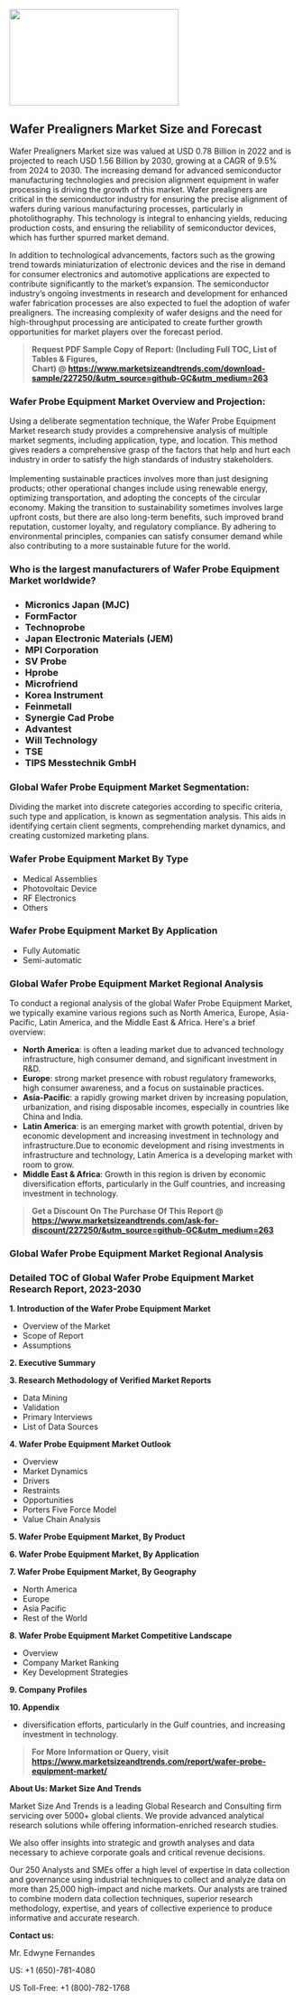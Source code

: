 <p><img class="alignnone size-medium wp-image-20088" src="https://ffe5etoiles.com/wp-content/uploads/2024/12/MST1-300x171.png" alt="" width="300" height="171" /></p><h2>Wafer Prealigners Market Size and Forecast</h2><p>Wafer Prealigners Market size was valued at USD 0.78 Billion in 2022 and is projected to reach USD 1.56 Billion by 2030, growing at a CAGR of 9.5% from 2024 to 2030. The increasing demand for advanced semiconductor manufacturing technologies and precision alignment equipment in wafer processing is driving the growth of this market. Wafer prealigners are critical in the semiconductor industry for ensuring the precise alignment of wafers during various manufacturing processes, particularly in photolithography. This technology is integral to enhancing yields, reducing production costs, and ensuring the reliability of semiconductor devices, which has further spurred market demand.</p><p>In addition to technological advancements, factors such as the growing trend towards miniaturization of electronic devices and the rise in demand for consumer electronics and automotive applications are expected to contribute significantly to the market’s expansion. The semiconductor industry’s ongoing investments in research and development for enhanced wafer fabrication processes are also expected to fuel the adoption of wafer prealigners. The increasing complexity of wafer designs and the need for high-throughput processing are anticipated to create further growth opportunities for market players over the forecast period.</p></p><blockquote id="" class=""><strong>Request PDF Sample Copy of Report: (Including Full TOC, List of Tables &amp; Figures, Chart)&nbsp;@&nbsp;<strong><a href="https://www.marketsizeandtrends.com/download-sample/227250/&utm_source=github-GC&utm_medium=263" target="_blank">https://www.marketsizeandtrends.com/download-sample/227250/&utm_source=github-GC&utm_medium=263</a></strong></strong></blockquote><h3 id="" class="">Wafer Probe Equipment Market&nbsp;Overview and Projection:</h3><p id="" class="">Using a deliberate segmentation technique, the Wafer Probe Equipment Market research study provides a comprehensive analysis of multiple market segments, including application, type, and location. This method gives readers a comprehensive grasp of the factors that help and hurt each industry in order to satisfy the high standards of industry stakeholders. <br /> <br />Implementing sustainable practices involves more than just designing products; other operational changes include using renewable energy, optimizing transportation, and adopting the concepts of the circular economy. Making the transition to sustainability sometimes involves large upfront costs, but there are also long-term benefits, such improved brand reputation, customer loyalty, and regulatory compliance. By adhering to environmental principles, companies can satisfy consumer demand while also contributing to a more sustainable future for the world.</p><h3 id="" class="">Who is the largest manufacturers of&nbsp;Wafer Probe Equipment Market worldwide?</h3><h3 class=""><p><ul><li>Micronics Japan (MJC) </li><li> FormFactor </li><li> Technoprobe </li><li> Japan Electronic Materials (JEM) </li><li> MPI Corporation </li><li> SV Probe </li><li> Hprobe </li><li> Microfriend </li><li> Korea Instrument </li><li> Feinmetall </li><li> Synergie Cad Probe </li><li> Advantest </li><li> Will Technology </li><li> TSE </li><li> TIPS Messtechnik GmbH</li></ul></p></h3><h3 id="" class="">Global&nbsp;Wafer Probe Equipment Market Segmentation:</h3><p id="" class="">Dividing the market into discrete categories according to specific criteria, such type and application, is known as segmentation analysis. This aids in identifying certain client segments, comprehending market dynamics, and creating customized marketing plans.</p><h3 id="" class="">Wafer Probe Equipment Market&nbsp;By Type</h3><p><p><ul><li>Medical Assemblies</li><li> Photovoltaic Device</li><li> RF Electronics</li><li> Others</p></li></ul></p></p><h3 id="" class="">Wafer Probe Equipment Market&nbsp;By Application</h3><p class=""><p><ul><li>Fully Automatic</li><li> Semi-automatic</li></ul></p></p><h3 id="" class="">Global Wafer Probe Equipment Market Regional Analysis</h3><p id="" class="">To conduct a regional analysis of the global Wafer Probe Equipment Market, we typically examine various regions such as North America, Europe, Asia-Pacific, Latin America, and the Middle East &amp; Africa. Here's a brief overview:</p><ul><li><strong>North America</strong>: is often a leading market due to advanced technology infrastructure, high consumer demand, and significant investment in R&amp;D.</li><li><strong>Europe</strong>: strong market presence with robust regulatory frameworks, high consumer awareness, and a focus on sustainable practices.</li><li><strong>Asia-Pacific</strong>: a rapidly growing market driven by increasing population, urbanization, and rising disposable incomes, especially in countries like China and India.</li><li><strong>Latin America</strong>: is an emerging market with growth potential, driven by economic development and increasing investment in technology and infrastructure.Due to economic development and rising investments in infrastructure and technology, Latin America is a developing market with room to grow.</li><li><strong>Middle East &amp; Africa</strong>: Growth in this region is driven by economic diversification efforts, particularly in the Gulf countries, and increasing investment in technology.</li></ul><blockquote id="" class=""><strong>Get a Discount On The Purchase Of This Report @ <strong><a href="https://www.marketsizeandtrends.com/ask-for-discount/227250/&utm_source=github-GC&utm_medium=263" target="_blank">https://www.marketsizeandtrends.com/ask-for-discount/227250/&utm_source=github-GC&utm_medium=263</a></strong></strong></blockquote><h3 id="" class="">Global Wafer Probe Equipment Market Regional Analysis</h3><h3 id="" class="">Detailed TOC of Global Wafer Probe Equipment Market Research Report, 2023-2030</h3><p id="" class=""><strong>1. Introduction of the Wafer Probe Equipment Market</strong></p><ul><li>Overview of the Market</li><li>Scope of Report</li><li>Assumptions</li></ul><p id="" class=""><strong>2. Executive Summary</strong></p><p id="" class=""><strong>3. Research Methodology of Verified Market Reports</strong></p><ul><li>Data Mining</li><li>Validation</li><li>Primary Interviews</li><li>List of Data Sources</li></ul><p id="" class=""><strong>4. Wafer Probe Equipment Market Outlook</strong></p><ul><li>Overview</li><li>Market Dynamics</li><li>Drivers</li><li>Restraints</li><li>Opportunities</li><li>Porters Five Force Model</li><li>Value Chain Analysis</li></ul><p id="" class=""><strong>5. Wafer Probe Equipment Market, By Product</strong></p><p id="" class=""><strong>6. Wafer Probe Equipment Market, By Application</strong></p><p id="" class=""><strong>7. Wafer Probe Equipment Market, By Geography</strong></p><ul><li>North America</li><li>Europe</li><li>Asia Pacific</li><li>Rest of the World</li></ul><p id="" class=""><strong>8. Wafer Probe Equipment Market Competitive Landscape</strong></p><ul><li>Overview</li><li>Company Market Ranking</li><li>Key Development Strategies</li></ul><p id="" class=""><strong>9. Company Profiles</strong></p><p id="" class=""><strong>10. Appendix</strong></p><ul><li>diversification efforts, particularly in the Gulf countries, and increasing investment in technology.</li></ul><blockquote id="" class=""><strong>For More Information or Query, visit <strong><strong><a href="https://www.marketsizeandtrends.com/report/wafer-probe-equipment-market/" target="_blank">https://www.marketsizeandtrends.com/report/wafer-probe-equipment-market/</a></strong></strong></strong></blockquote><p id="" class=""><strong>About Us: Market Size And Trends</strong></p><p id="" class="">Market Size And Trends is a leading Global Research and Consulting firm servicing over 5000+ global clients. We provide advanced analytical research solutions while offering information-enriched research studies.</p><p id="" class="">We also offer insights into strategic and growth analyses and data necessary to achieve corporate goals and critical revenue decisions.</p><p id="" class="">Our 250 Analysts and SMEs offer a high level of expertise in data collection and governance using industrial techniques to collect and analyze data on more than 25,000 high-impact and niche markets. Our analysts are trained to combine modern data collection techniques, superior research methodology, expertise, and years of collective experience to produce informative and accurate research.</p><p id="" class=""><strong>Contact us:</strong></p><p id="" class="">Mr. Edwyne Fernandes</p><p id="" class="">US: +1 (650)-781-4080</p><p id="" class="">US Toll-Free: +1 (800)-782-1768</p>
